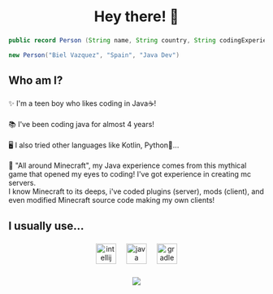 
<h1 align="center">Hey there! 👋</h1>

###

```java
public record Person (String name, String country, String codingExperience) {}

new Person("Biel Vazquez", "Spain", "Java Dev")
```

###

<h2 align="left">Who am I?</h2>

###

<p align="left">✨  I'm a teen boy who likes coding in Java☕!<br><br>📚  I've been coding java for almost 4 years!<br><br>🖥  I also tried other languages like Kotlin, Python🐍...<br><br>🎲  "All around Minecraft", my Java experience comes from this mythical game that opened my eyes to coding! I've got experience in creating mc servers.<br>I know Minecraft to its deeps, i've coded plugins (server), mods (client), and even modified Minecraft source code making my own clients!</p>

###

<h2 align="left">I usually use...</h2>

###

<div align="center">
  <img src="https://cdn.jsdelivr.net/gh/devicons/devicon/icons/intellij/intellij-original.svg" height="40" alt="intellij logo"  />
  <img width="12" />
  <img src="https://cdn.jsdelivr.net/gh/devicons/devicon/icons/java/java-original.svg" height="40" alt="java logo"  />
  <img width="12" />
  <img src="https://cdn.simpleicons.org/gradle/02303A" height="40" alt="gradle logo"  />
</div>

###

<div align="center">
  <img src="https://profile-counter.glitch.me/devvazquez/count.svg?"  />
</div>

###
